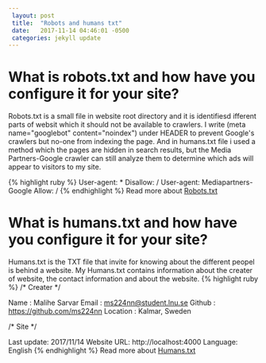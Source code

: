 ```yaml
---
 layout: post
 title:  "Robots and humans txt"
 date:   2017-11-14 04:46:01 -0500
 categories: jekyll update
---
```

# What is robots.txt and how have you configure it for your site?

Robots.txt is a small file in website root directory and it is identifiesd ifferent parts of websit which it should not be available to crawlers. I write (meta name="googlebot" content="noindex") under HEADER to prevent Google's crawlers but no-one from indexing the page.
And in humans.txt file i used a method which the pages are hidden in search results, but the Media Partners-Google crawler can still analyze them to determine which ads will appear to visitors to my site.

{% highlight ruby %}
 User-agent: *
 Disallow: /
 User-agent: Mediapartners-Google
 Allow: /
{% endhighlight %}
Read more about <a href="http://www.robotstxt.org/">Robots.txt</a>

# What is humans.txt and how have you configure it for your site?

Humans.txt is the TXT file that invite for knowing about the different peopel is behind a website. My Humans.txt contains information about the creater of website, the contact information and about the website.
{% highlight ruby %}
 /* Creater */

Name : Malihe Sarvar
Email : ms224nn@student.lnu.se
Github : https://github.com/ms224nn
Location : Kalmar, Sweden

/* Site */

Last update: 2017/11/14
Website URL: http://localhost:4000
Language: English
{% endhighlight %}
Read more about <a href="http://humanstxt.org/">Humans.txt</a>

 [jekyll-docs]: https://jekyllrb.com/docs/home
 [jekyll-gh]:   https://github.com/jekyll/jekyll
 [jekyll-talk]: https://talk.jekyllrb.com/